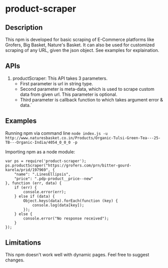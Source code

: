 # product-scraper

## Description
This npm is developed for basic scraping of E-Commerce platforms like Grofers, Big Basket, Nature's Basket.
It can also be used for customized scraping of any URL, given the json object. See examples for explaination.

## APIs
1. productScraper: This API takes 3 parameters.
   - First parameter is url in string type.
   - Second parameter is meta-data, which is used to scrape custom data from given url. This parameter is optional.
   - Third parameter is callback function to which takes argument error & data.`

## Examples
Running npm via command line
`node index.js -u http://www.naturesbasket.co.in/Products/Organic-Tulsi-Green-Tea---25-TB---Organic-India/4054_0_0_0 -p`

Importing npm as a node module:
```
var ps = require('product-scraper');
ps.productScraper("https://grofers.com/prn/bitter-gourd-karela/prid/197969", {
    "name": ".LinesEllipsis",
    "price": ".pdp-product__price--new"
}, function (err, data) {
    if (err) {
        console.error(err);
    } else if (data) {
        Object.keys(data).forEach(function (key) {
            console.log(data[key]);
        });
    } else {
        console.error("No response received");
    }
});
```
## Limitations
This npm doesn't work well with dynamic pages. Feel free to suggest changes.
